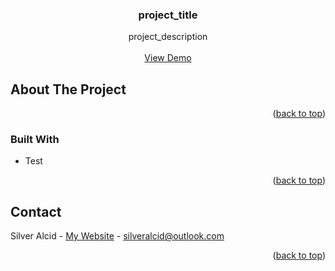 <a id="readme-top"></a>

<h3 align="center">project_title</h3>

  <p align="center">
    project_description
    <br />
    <br />
    <a href="https://github.com/github_username/repo_name">View Demo</a>
</div>


<!-- ABOUT THE PROJECT -->
## About The Project


<p align="right">(<a href="#readme-top">back to top</a>)</p>



### Built With

* Test

<p align="right">(<a href="#readme-top">back to top</a>)</p>


<!-- CONTACT -->
## Contact

Silver Alcid - [My Website](https://silveralcid.com) - silveralcid@outlook.com

<p align="right">(<a href="#readme-top">back to top</a>)</p>

